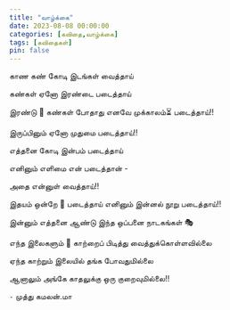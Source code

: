 ```yaml
---
title: "வாழ்க்கை"
date: 2023-08-08 00:00:00
categories: [கவிதை,வாழ்க்கை]
tags: [கவிதைகள்]
pin: false
---
```

காண கண் கோடி இடங்கள் வைத்தாய்

கண்கள் ஏனோ இரண்டை படைத்தாய்

இரண்டு 👀 கண்கள் போதாது எனவே முக்காலம்⏳ படைத்தாய்!!

இருப்பினும் ஏனோ முதுமை படைத்தாய்!!

எத்தனை கோடி இன்பம் படைத்தாய்

எனினும் எளிமை என் படைத்தான் -

அதை என்னுள் வைத்தாய்!!

இதயம் ஒன்றே 💖 படைத்தாய் எனினும் இன்னல் நூறு படைத்தாய்!!

இன்னும் எத்தனை ஆண்டு இந்த ஒப்பனை நாடகங்கள் 🎭

எந்த இலைகளும் 🍃 காற்றைப் பிடித்து வைத்துக்கொள்ளவில்லை

ஏந்த காற்றும் இலையில் தங்க போவதுமில்லை

ஆனாலும் அங்கே காதலுக்கு ஒரு குறைவுமில்லை!!



`-` முத்து கமலன்.மா
